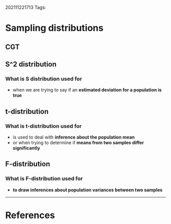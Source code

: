 202111221713
Tags: 

# Sampling distributions
## CGT

## S^2 distribution
### What is S distribution used for
- when we are trying to say if an **estimated deviation for a population is true**

## t-distribution
### What is t-distribution used for
- is used to deal with **inference about the population mean**
- or when trying to determine if **means from two samples differ significantly**

## F-distribution
### What is F-distribution used for
- **to draw inferences about population variances between two samples**

---
# References
